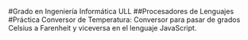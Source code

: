 #Grado en Ingeniería Informática ULL
##Procesadores de Lenguajes
#Práctica Conversor de Temperatura:
Conversor para pasar de grados Celsius a Farenheit y viceversa en el lenguaje JavaScript.